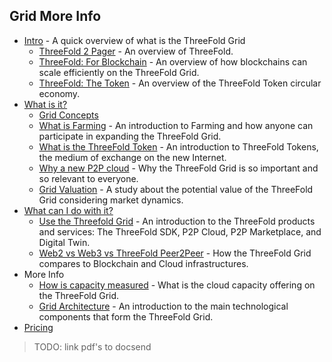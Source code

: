 ## Grid More Info 

- [Intro](grid_intro) - A quick overview of what is the ThreeFold Grid
  - [ThreeFold 2 Pager](https://library.threefold.me/threefold_2pager.pdf) - An overview of ThreeFold.
  - [ThreeFold: For Blockchain](https://library.threefold.me/tfgrid_2pager_blockchain.pdf) - An overview of how blockchains can scale efficiently on the ThreeFold Grid.
  - [ThreeFold: The Token](https://library.threefold.me/tfgrid_2pager_token.pdf) - An overview of the ThreeFold Token circular economy. 
- [What is it?](grid_concepts)
  - [Grid Concepts](grid_concepts)
  - [What is Farming](farming_intro) - An introduction to Farming and how anyone can participate in expanding the ThreeFold Grid.
  - [What is the ThreeFold Token](token_what) - An introduction to ThreeFold Tokens, the medium of exchange on the new Internet.
  - [Why a new P2P cloud](grid_why) - Why the ThreeFold Grid is so important and so relevant to everyone.
  - [Grid Valuation](grid_valuation) - A study about the potential value of the ThreeFold Grid considering market dynamics.
- [What can I do with it?](grid_use)
  - [Use the Threefold Grid](grid_use) - An introduction to the ThreeFold products and services: The ThreeFold SDK, P2P Cloud, P2P Marketplace, and Digital Twin.
  - [Web2 vs Web3 vs ThreeFold Peer2Peer](cloud_compare_home) - How the ThreeFold Grid compares to Blockchain and Cloud infrastructures.
- More Info
  - [How is capacity measured](cloudunits) - What is the cloud capacity offering on the ThreeFold Grid.
  - [Grid Architecture](grid_architecture) - An introduction to the main technological components that form the ThreeFold Grid.
- [Pricing](pricing)

>TODO: link pdf's to docsend